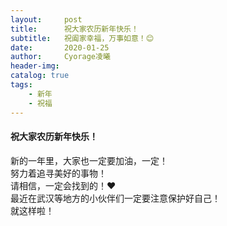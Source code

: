 ```yaml
---
layout:     post
title:      祝大家农历新年快乐！
subtitle:   祝阖家幸福，万事如意！😊
date:       2020-01-25
author:     Cyorage凌曦
header-img: 
catalog: true
tags:
    - 新年
    - 祝福
---
```


#### 祝大家农历新年快乐！  
新的一年里，大家也一定要加油，一定！  
努力着追寻美好的事物！  
请相信，一定会找到的！❤  
最近在武汉等地方的小伙伴们一定要注意保护好自己！  
就这样啦！  

